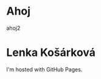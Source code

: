 # Ahoj
ahoj2
<html>
<body>
<h1>Lenka Košárková</h1>
<p>I'm hosted with GitHub Pages.</p>
</body>
</html>

